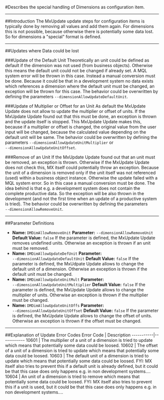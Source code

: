 #Describes the special handling of Dimensions as configuration item.

----
##Introduction
The MxUpdate update steps for configuration items is typically done by removing all values and add them again. For dimensions this is not possible, because otherwise there is potentially some data lost. So for dimensions a "special" format is defined.

----
##Updates where Data could be lost

###Update of the Default Unit
Theoretically an unit could be defined as default if the dimension was not used (from business objects). Otherwise this means the default unit could not be changed if already set. A MQL system error will be thrown in this case. Instead a manual conversion must be done.
Because it could be that in a development system no data exists which references a dimension where the default unit must be changed, an exception will be thrown for this case.
The behavior could be overwritten by defining the parameters `‑‑dimensionAllowUpdateDefaultUnit`.

###Update of Multiplier or Offset for an Unit
As default the MxUpdate Update does not allow to update the multiplier or offset of units. If the MxUpdate Update found out that this must be done, an exception is thrown and the update itself is stopped.
This MxUpdate Update makes this, because if a multiplier or offset is changed, the original value from the user input will be changed, because the calculated value depending on the default unit will be same.
The behavior could be overwritten by defining the parameters `‑‑dimensionAllowUpdateUnitMultiplier` or `‑‑dimensionAllowUpdateUnitOffset`.

###Remove of an Unit
If the MxUpdate Update found out that an unit must be removed, an exception is thrown. Otherwise if the MxUpdate Update does not check this, MX itself could potentially throw an exception. Because the unit of a dimension is removed only if the unit itself was not referenced (used) within a business object instance. Otherwise the update failed with a MQL system error. So in this case a manual conversion must be done.
The idea behind is that e.g. a development system does not contain the complete productive data. So the exception will be also thrown in the development (and not the first time when an update of a productive system is tried).
The behavior could be overwritten by defining the parameters `‑‑dimensionAllowRemoveUnit`.

----
##Parameter Definitions
*   **Name:** `DMDimAllowRemoveUnit`
    **Parameter:** `‑‑dimensionAllowRemoveUnit`
    **Default Value:** `false`
    If the parameter is defined, the MxUpdate Update removes undefined units. Otherwise an exception is thrown if an unit must be removed.
*   **Name:** `DMDimAllowUpdateDefUnit`
    **Parameter:** `‑‑dimensionAllowUpdateDefaultUnit`
    **Default Value:** `false`
    If the parameter is defined, the MxUdpate Update allows to change the default unit of a dimension. Otherwise an exception is thrown if the default unit must be changed.
*   **Name:** `DMDimAllowUpdateUnitMult`
    **Parameter:** `‑‑dimensionAllowUpdateUnitMultiplier`
    **Default Value:** `false`
    If the parameter is defined, the MxUpdate Update allows to change the multiplier of units. Otherwise an exception is thrown if the multiplier must be changed.
*   **Name:** `DMDimAllowUpdateUnitOffs`
    **Parameter:** `‑‑dimensionAllowUpdateUnitOffset`
    **Default Value:** `false`
    If the parameter is defined, the MxUpdate Update allows to change the offset of units. Otherwise an exception is thrown if the offset must be changed.

----
##Explanation of Update Error Codes
Error Code | Description
-----------|------------
10601      | The multiplier of a unit of a dimension is tried to update which means that potentially some data could be loosed.
10602      | The offset of a unit of a dimension is tried to update which means that potentially some data could be loosed.
10603      | The default unit of a dimension is tried to update which means that potentially some data could be loosed. FYI: MX itself also tries to prevent this if a default unit is already defined, but it could be that this case does only happens e.g. in non development systems....
10604      | An unit of a dimension is tried to remove which means that potentially some data could be loosed. FYI: MX itself also tries to prevent this if a unit is used, but it could be that this case does only happens e.g. in non development systems....
